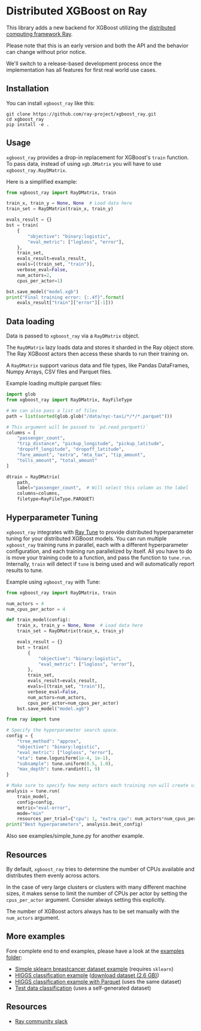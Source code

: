 Distributed XGBoost on Ray
==========================

This library adds a new backend for XGBoost utilizing the
[distributed computing framework Ray](https://ray.io).

Please note that this is an early version and both the API and
the behavior can change without prior notice.

We'll switch to a release-based development process once the
implementation has all features for first real world use cases.

Installation
------------
You can install `xgboost_ray` like this:

```
git clone https://github.com/ray-project/xgboost_ray.git
cd xgboost_ray
pip install -e .
```

Usage
-----
`xgboost_ray` provides a drop-in replacement for XGBoost's `train`
function. To pass data, instead of using `xgb.DMatrix` you will 
have to use `xgboost_ray.RayDMatrix`.

Here is a simplified example:

```python
from xgboost_ray import RayDMatrix, train

train_x, train_y = None, None  # Load data here
train_set = RayDMatrix(train_x, train_y)

evals_result = {}
bst = train(
    {
        "objective": "binary:logistic",
        "eval_metric": ["logloss", "error"],
    },
    train_set,
    evals_result=evals_result,
    evals=[(train_set, "train")],
    verbose_eval=False,
    num_actors=2,
    cpus_per_actor=1)

bst.save_model("model.xgb")
print("Final training error: {:.4f}".format(
    evals_result["train"]["error"][-1]))
```

Data loading
------------

Data is passed to `xgboost_ray` via a `RayDMatrix` object.

The `RayDMatrix` lazy loads data and stores it sharded in the
Ray object store. The Ray XGBoost actors then access these
shards to run their training on. 

A `RayDMatrix` support various data and file types, like
Pandas DataFrames, Numpy Arrays, CSV files and Parquet files.

Example loading multiple parquet files:

```python
import glob    
from xgboost_ray import RayDMatrix, RayFileType

# We can also pass a list of files
path = list(sorted(glob.glob("/data/nyc-taxi/*/*/*.parquet")))

# This argument will be passed to `pd.read_parquet()`
columns = [
    "passenger_count",
    "trip_distance", "pickup_longitude", "pickup_latitude",
    "dropoff_longitude", "dropoff_latitude",
    "fare_amount", "extra", "mta_tax", "tip_amount",
    "tolls_amount", "total_amount"
]

dtrain = RayDMatrix(
    path, 
    label="passenger_count",  # Will select this column as the label
    columns=columns, 
    filetype=RayFileType.PARQUET)
```

Hyperparameter Tuning
---------------------

`xgboost_ray` integrates with [Ray Tune](https://tune.io) to provide distributed hyperparameter tuning for your
distributed XGBoost models. You can run multiple `xgboost_ray` training runs in parallel, each with a different
hyperparameter configuration, and each training run parallelized by itself. All you have to do is move your training
code to a function, and pass the function to `tune.run`. Internally, `train` will detect if `tune` is being used and will
automatically report results to tune.

Example using `xgboost_ray` with Tune:

```python
from xgboost_ray import RayDMatrix, train

num_actors = 4
num_cpus_per_actor = 4

def train_model(config):
    train_x, train_y = None, None  # Load data here
    train_set = RayDMatrix(train_x, train_y)

    evals_result = {}
    bst = train(
        {
            "objective": "binary:logistic",
            "eval_metric": ["logloss", "error"],
        },
        train_set,
        evals_result=evals_result,
        evals=[(train_set, "train")],
        verbose_eval=False,
        num_actors=num_actors,
        cpus_per_actor=num_cpus_per_actor)
    bst.save_model("model.xgb")

from ray import tune

# Specify the hyperparameter search space.
config = {
    "tree_method": "approx",
    "objective": "binary:logistic",
    "eval_metric": ["logloss", "error"],
    "eta": tune.loguniform(1e-4, 1e-1),
    "subsample": tune.uniform(0.5, 1.0),
    "max_depth": tune.randint(1, 9)
}

# Make sure to specify how many actors each training run will create via the "extra_cpu" field.
analysis = tune.run(
    train_model, 
    config=config,
    metric="eval-error", 
    mode="min" 
    resources_per_trial={"cpu": 1, "extra_cpu": num_actors*num_cpus_per_actor})
print("Best hyperparameters", analysis.best_config)
```

Also see examples/simple_tune.py for another example.

Resources
---------
By default, `xgboost_ray` tries to determine the number of CPUs
available and distributes them evenly across actors.

In the case of very large clusters or clusters with many different
machine sizes, it makes sense to limit the number of CPUs per actor
by setting the `cpus_per_actor` argument. Consider always
setting this explicitly.

The number of XGBoost actors always has to be set manually with
the `num_actors` argument. 

More examples
-------------

Fore complete end to end examples, please have a look at 
the [examples folder](examples/):

* [Simple sklearn breastcancer dataset example](examples/simple.py) (requires `sklearn`)
* [HIGGS classification example](examples/higgs.py) 
([download dataset (2.6 GB)](https://archive.ics.uci.edu/ml/machine-learning-databases/00280/HIGGS.csv.gz))
* [HIGGS classification example with Parquet](examples/higgs_parquet.py) (uses the same dataset) 
* [Test data classification](examples/train_on_test_data.py) (uses a self-generated dataset) 


Resources
---------
* [Ray community slack](https://forms.gle/9TSdDYUgxYs8SA9e8)
